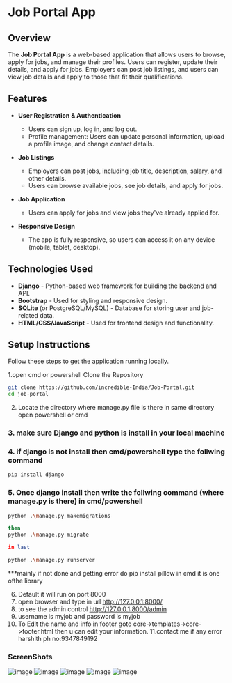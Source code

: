 # Job Portal App

## Overview

The **Job Portal App** is a web-based application that allows users to browse, apply for jobs, and manage their profiles. Users can register, update their details, and apply for jobs. Employers can post job listings, and users can view job details and apply to those that fit their qualifications.

## Features

- **User Registration & Authentication**
  - Users can sign up, log in, and log out.
  - Profile management: Users can update personal information, upload a profile image, and change contact details.
  
- **Job Listings**
  - Employers can post jobs, including job title, description, salary, and other details.
  - Users can browse available jobs, see job details, and apply for jobs.

- **Job Application**
  - Users can apply for jobs and view jobs they've already applied for.
  
- **Responsive Design**
  - The app is fully responsive, so users can access it on any device (mobile, tablet, desktop).

## Technologies Used

- **Django** - Python-based web framework for building the backend and API.
- **Bootstrap** - Used for styling and responsive design.
- **SQLite** (or PostgreSQL/MySQL) - Database for storing user and job-related data.
- **HTML/CSS/JavaScript** - Used for frontend design and functionality.

## Setup Instructions

Follow these steps to get the application running locally.

 1.open cmd or powershell Clone the Repository

```bash
git clone https://github.com/incredible-India/Job-Portal.git
cd job-portal
```
 2. Locate the directory where manage.py file is there in same directory open powershell or cmd
### 3. make sure Django and python is install in your local machine
### 4. if django is not install then cmd/powershell type the follwing command
```bash
pip install django
```
### 5. Once django install then write the follwing command (where manage.py is there) in cmd/powershell
```bash
python .\manage.py makemigrations

then
python .\manage.py migrate

in last

python .\manage.py runserver

```
***mainly if not done and getting error do pip install pillow in cmd it is one ofthe library

 6. Default it will run on port 8000
 7. open browser and type in url  http://127.0.0.1:8000/
 8. to see the admin control http://127.0.0.1:8000/admin  
 9. username is myjob and password is myjob
 10. To Edit the name and info in footer goto core->templates->core->footer.html  then u can edit your information.
 11.contact me if any error harshith ph no:9347849192
 

### ScreenShots
![image](https://github.com/user-attachments/assets/05ccaba1-75e3-491d-ba05-13654ed3c32a)
![image](https://github.com/user-attachments/assets/bd15324e-3206-4707-86a8-96963d8a4634)
![image](https://github.com/user-attachments/assets/987fd271-2dba-4662-bc4a-4e154e9bba41)
![image](https://github.com/user-attachments/assets/be30a584-0bd8-40cd-9167-45033a4ee032)
![image](https://github.com/user-attachments/assets/3dd05bc8-efa1-4852-9de6-e8f18a102b24)









